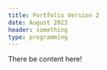 ```yaml
---
title: Portfolio Version 2
date: August 2023
header: something
type: programming
---
```


There be content here!
